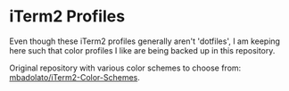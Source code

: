 # iTerm2 Profiles

Even though these iTerm2 profiles generally aren't 'dotfiles', I am keeping here such that color profiles I like are being backed up in this repository.

Original repository with various color schemes to choose from: [mbadolato/iTerm2-Color-Schemes](https://github.com/mbadolato/iTerm2-Color-Schemes/).

